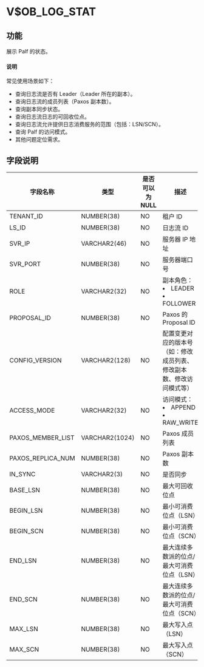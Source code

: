 # V$OB_LOG_STAT
## 功能
展示 Palf 的状态。

  <main id="notice" type='explain'>
    <h4>说明</h4>
    <p>常见使用场景如下：</p>
    <ul>
    <li>查询日志流是否有 Leader（Leader 所在的副本）。</li>
    <li>查询日志流的成员列表（Paxos 副本数）。</li>
    <li>查询副本同步状态。</li>
    <li>查询日志流日志的可回收位点。</li>
    <li>查询日志流允许提供日志消费服务的范围（包括：LSN/SCN）。</li>
    <li>查询 Palf 的访问模式。</li>
    <li>其他问题定位需求。</li>
    </ul>
  </main>

## 字段说明

| 字段名称 | 类型 | 是否可以为 NULL | 描述 |
| --- | --- | --- | --- |
| TENANT_ID | NUMBER(38) | NO | 租户 ID |
| LS_ID | NUMBER(38) | NO | 日志流 ID |
| SVR_IP | VARCHAR2(46) | NO | 服务器 IP 地址 |
| SVR_PORT | NUMBER(38) | NO | 服务器端口号 |
| ROLE | VARCHAR2(32) | NO | 副本角色：<li>LEADER<li>FOLLOWER |
| PROPOSAL_ID | NUMBER(38) | NO | Paxos 的 Proposal ID |
| CONFIG_VERSION | VARCHAR2(128) | NO | 配置变更对应的版本号（如：修改成员列表、修改副本数、修改访问模式等） |
| ACCESS_MODE | VARCHAR2(32) | NO | 访问模式：<li>APPEND<li>RAW_WRITE |
| PAXOS_MEMBER_LIST | VARCHAR2(1024) | NO | Paxos 成员列表 |
| PAXOS_REPLICA_NUM | NUMBER(38) | NO | Paxos 副本数 |
| IN_SYNC           | VARCHAR2(3)    | NO   |  是否同步|
| BASE_LSN | NUMBER(38) | NO | 最大可回收位点 |
| BEGIN_LSN | NUMBER(38) | NO | 最小可消费位点（LSN） |
| BEGIN_SCN | NUMBER(38) | NO | 最小可消费位点（SCN） |
| END_LSN | NUMBER(38) | NO | 最大连续多数派的位点/最大可消费位点（LSN） |
| END_SCN | NUMBER(38) | NO | 最大连续多数派的位点/最大可消费位点（SCN） |
| MAX_LSN | NUMBER(38) | NO | 最大写入点（LSN） |
| MAX_SCN | NUMBER(38) | NO | 最大写入点（SCN） |
